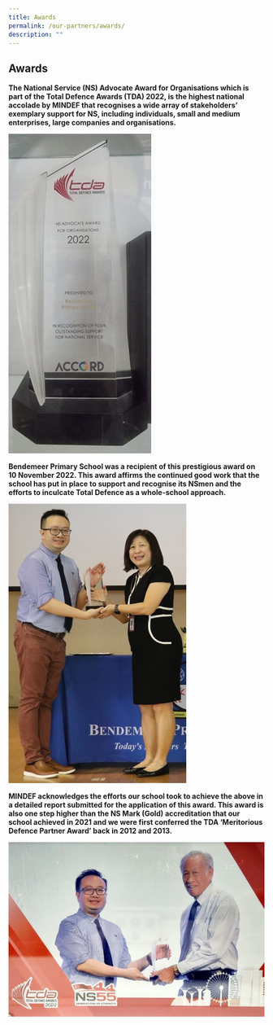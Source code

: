 ```yaml
---
title: Awards
permalink: /our-partners/awards/
description: ""
---
```

## Awards



<b>The National Service (NS) Advocate Award for Organisations which is part of the Total Defence Awards (TDA) 2022, is the highest national accolade by MINDEF that recognises a wide array of stakeholders’ exemplary support for NS, including individuals, small and medium enterprises, large companies and organisations.
	
![](/images/Our%20Partners/our%20partners%20awards1.jpg)

Bendemeer Primary School was a recipient of this prestigious award on 10 November 2022. This award affirms the continued good work that the school has put in place to support and recognise its NSmen and the efforts to inculcate Total Defence as a whole-school approach.&nbsp;
	
![](/images/Our%20Partners/our%20partners%20award%202.jpg)

MINDEF acknowledges the efforts our school took to achieve the above in a detailed report submitted for the application of this award. This award is also one step higher than the NS Mark (Gold) accreditation that our school achieved in 2021 and we were first conferred the TDA ‘Meritorious Defence Partner Award’ back in 2012 and 2013.</b>

![](/images/Our%20Partners/our%20partners%20award%203.jpg)